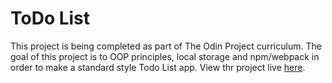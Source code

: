 # ToDo List

This project is being completed as part of The Odin Project curriculum. The goal of this project
is to OOP principles, local storage and npm/webpack in order to make a standard style Todo List app.
View thr project live <a href="https://bst003.github.io/todo-list/">here</a>.